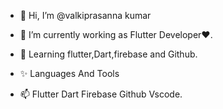 - 👋 Hi, I’m @valkiprasanna kumar
- 🌱 I’m currently working as Flutter Developer❤️.
- 🗿 Learning flutter,Dart,firebase and Github.

- ✨ Languages And Tools
- 📫 Flutter Dart Firebase Github Vscode.

